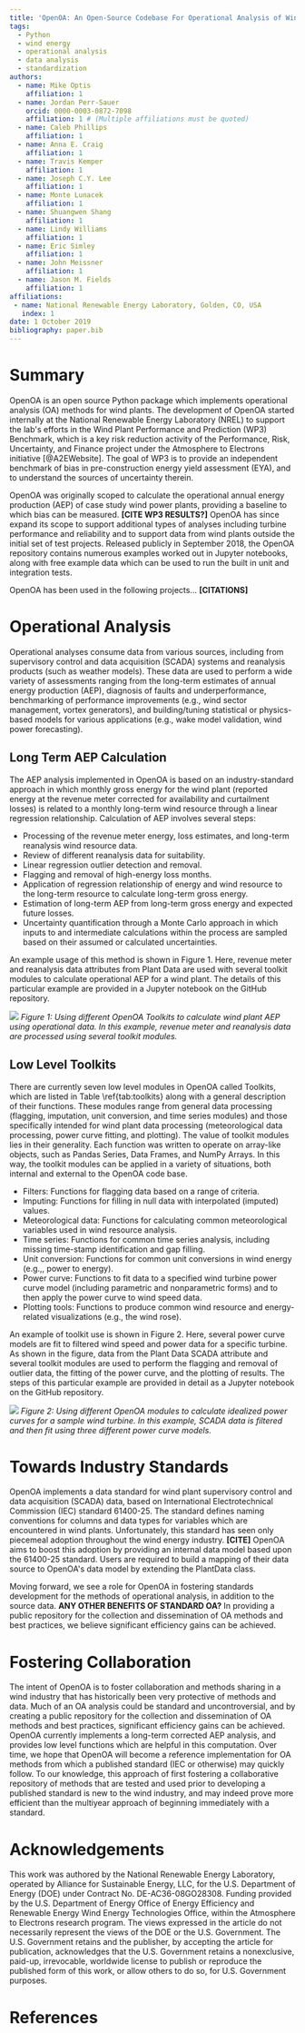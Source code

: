 ```yaml
---
title: 'OpenOA: An Open-Source Codebase For Operational Analysis of Wind Farms'
tags:
  - Python
  - wind energy
  - operational analysis
  - data analysis
  - standardization
authors:
  - name: Mike Optis
    affiliation: 1
  - name: Jordan Perr-Sauer
    orcid: 0000-0003-0872-7098
    affiliation: 1 # (Multiple affiliations must be quoted)
  - name: Caleb Phillips
    affiliation: 1
  - name: Anna E. Craig
    affiliation: 1
  - name: Travis Kemper
    affiliation: 1
  - name: Joseph C.Y. Lee
    affiliation: 1
  - name: Monte Lunacek
    affiliation: 1
  - name: Shuangwen Shang
    affiliation: 1
  - name: Lindy Williams
    affiliation: 1
  - name: Eric Simley
    affiliation: 1
  - name: John Meissner
    affiliation: 1
  - name: Jason M. Fields
    affiliation: 1
affiliations:
 - name: National Renewable Energy Laboratory, Golden, CO, USA
   index: 1
date: 1 October 2019
bibliography: paper.bib
---
```


# Summary

OpenOA is an open source Python package which implements operational analysis (OA) methods for wind plants.
The development of OpenOA started internally at the National Renewable Energy Laboratory (NREL) to support the lab's efforts in the Wind Plant Performance and Prediction (WP3) Benchmark, which is a key risk reduction activity of the Performance, Risk, Uncertainty, and Finance project under the Atmosphere to Electrons initiative [@A2EWebsite].
The goal of WP3 is to provide an independent benchmark of bias in pre-construction energy yield assessment (EYA), and to understand the sources of uncertainty therein.

OpenOA was originally scoped to calculate the operational annual energy production (AEP) of case study wind power plants, providing a baseline to which bias can be measured. **[CITE WP3 RESULTS?]**
OpenOA has since expand its scope to support additional types of analyses including turbine performance and reliability and to support data from wind plants outside the initial set of test projects.
Released publicly in September 2018, the OpenOA repository contains numerous examples worked out in Jupyter notebooks, along with free example data which can be used to run the built in unit and integration tests.

OpenOA has been used in the following projects... **[CITATIONS]**

# Operational Analysis
Operational analyses consume data from various sources, including from supervisory control and data acquisition (SCADA) systems and reanalysis products (such as weather models).
These data are used to perform a wide variety of assessments ranging from the long-term estimates of annual energy production (AEP), diagnosis of faults and underperformance, benchmarking of performance improvements (e.g., wind sector management, vortex generators), and building/tuning statistical or physics-based models for various applications (e.g., wake model validation, wind power forecasting).

## Long Term AEP Calculation

The AEP analysis implemented in OpenOA is based on an industry-standard approach in which monthly gross energy for the wind plant (reported energy at the revenue meter corrected for availability and curtailment losses) is related to a monthly long-term wind resource through a linear regression relationship.
Calculation of AEP involves several steps:

- Processing of the revenue meter energy, loss estimates, and long-term reanalysis wind resource data.
- Review of different reanalysis data for suitability.
- Linear regression outlier detection and removal.
- Flagging and removal of high-energy loss months.
- Application of regression relationship of energy and wind resource to the long-term resource to calculate long-term gross energy.
- Estimation of long-term AEP from long-term gross energy and expected future losses.
- Uncertainty quantification through a Monte Carlo approach in which inputs to and intermediate calculations within the process are sampled based on their assumed or calculated uncertainties.

An example usage of this method is shown in Figure 1.
Here, revenue meter and reanalysis data attributes from Plant Data are used with several toolkit modules to calculate operational AEP for a wind plant.
The details of this particular example are provided in a Jupyter notebook on the GitHub repository.

![](aep_analysis_v3.png)
*Figure 1: Using different OpenOA Toolkits to calculate wind plant AEP using operational data.
In this example, revenue meter and reanalysis data are processed using several toolkit modules.*

## Low Level Toolkits
There are currently seven low level modules in OpenOA called Toolkits, which are listed in Table \ref{tab:toolkits} along with a general description of their functions.
These modules range from general data processing (flagging, imputation, unit conversion, and time series modules) and those specifically intended for wind plant data processing (meteorological data processing, power curve fitting, and plotting).
The value of toolkit modules lies in their generality.
Each function was written to operate on array-like objects, such as Pandas Series, Data Frames, and NumPy Arrays.
In this way, the toolkit modules can be applied in a variety of situations, both internal and external to the OpenOA code base.

- Filters: Functions for flagging data based on a range of criteria.
- Imputing: Functions for filling in null data with interpolated (imputed) values.
- Meteorological data: Functions for calculating common meteorological variables used in wind resource analysis.
- Time series: Functions for common time series analysis, including missing time-stamp identification and gap filling.
- Unit conversion: Functions for common unit conversions in wind energy (e.g.,, power to energy).
- Power curve: Functions to fit data to a specified wind turbine power curve model (including parametric and nonparametric forms) and to then apply the power curve to wind speed data.
- Plotting tools: Functions to produce common wind resource and energy-related visualizations (e.g., the wind rose).

An example of toolkit use is shown in Figure 2.
Here, several power curve models are fit to filtered wind speed and power data for a specific turbine.
As shown in the figure, data from the Plant Data SCADA attribute and several toolkit modules are used to perform the flagging and removal of outlier data, the fitting of the power curve, and the plotting of results.
The steps of this particular example are provided in detail as a Jupyter notebook on the GitHub repository.

![](pc_analysis_v2.png)
*Figure 2: Using different OpenOA modules to calculate idealized power curves for a sample wind turbine. In this example, SCADA data is filtered and then fit using three different power curve models.*

# Towards Industry Standards
OpenOA implements a data standard for wind plant supervisory control and data acquisition (SCADA) data, based on International Electrotechnical Commission (IEC) standard 61400-25.
The standard defines naming conventions for columns and data types for variables which are encountered in wind plants.
Unfortunately, this standard has seen only piecemeal adoption throughout the wind energy industry. **[CITE]**
OpenOA aims to boost this adoption by providing an internal data model based upon the 61400-25 standard.
Users are required to build a mapping of their data source to OpenOA's data model by extending the PlantData class.

Moving forward, we see a role for OpenOA in fostering standards development for the methods of operational analysis, in addition to the source data.
**ANY OTHER BENEFITS OF STANDARD OA?**
In providing a public repository for the collection and dissemination of OA methods and best practices, we believe significant efficiency gains can be achieved.

# Fostering Collaboration
The intent of OpenOA is to foster collaboration and methods sharing in a wind industry that has historically been very protective of methods and data.
Much of an OA analysis could be standard and uncontroversial, and by creating a public repository for the collection and dissemination of OA methods and best practices, significant efficiency gains can be achieved.
OpenOA currently implements a long-term corrected AEP analysis, and provides low level functions which are helpful in this computation.
Over time, we hope that OpenOA will become a reference implementation for OA methods from which a published standard (IEC or otherwise) may quickly follow.
To our knowledge, this approach of first fostering a collaborative repository of methods that are tested and used prior to developing a published standard is new to the wind industry, and may indeed prove more efficient than the multiyear approach of beginning immediately with a standard.

# Acknowledgements
This work was authored by the National Renewable Energy Laboratory, operated by Alliance for Sustainable Energy, LLC, for the U.S. Department of Energy (DOE) under Contract No. DE-AC36-08GO28308.
Funding provided by the U.S. Department of Energy Office of Energy Efficiency and Renewable Energy Wind Energy Technologies Office, within the Atmosphere to Electrons research program.
The views expressed in the article do not necessarily represent the views of the DOE or the U.S. Government.
The U.S. Government retains and the publisher, by accepting the article for publication, acknowledges that the U.S. Government retains a nonexclusive, paid-up, irrevocable, worldwide license to publish or reproduce the published form of this work, or allow others to do so, for U.S. Government purposes.

# References
